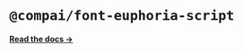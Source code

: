 # `@compai/font-euphoria-script`

[**Read the docs &rarr;**](https://components.ai/docs/typefaces/euphoria-script)

